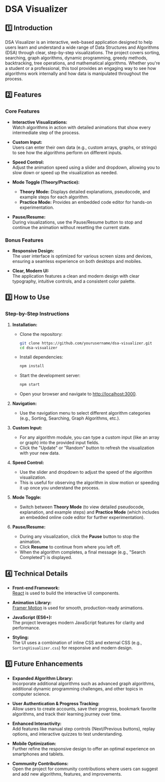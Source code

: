 # DSA Visualizer

## 1️⃣ Introduction

DSA Visualizer is an interactive, web-based application designed to help users learn and understand a wide range of Data Structures and Algorithms (DSA) through clear, step-by-step visualizations. The project covers sorting, searching, graph algorithms, dynamic programming, greedy methods, backtracking, tree operations, and mathematical algorithms. Whether you're a student or a professional, this tool provides an engaging way to see how algorithms work internally and how data is manipulated throughout the process.

## 2️⃣ Features

### Core Features

- **Interactive Visualizations:**  
  Watch algorithms in action with detailed animations that show every intermediate step of the process.
  
- **Custom Input:**  
  Users can enter their own data (e.g., custom arrays, graphs, or strings) to see how the algorithms perform on different inputs.

- **Speed Control:**  
  Adjust the animation speed using a slider and dropdown, allowing you to slow down or speed up the visualization as needed.

- **Mode Toggle (Theory/Practice):**  
  - **Theory Mode:** Displays detailed explanations, pseudocode, and example steps for each algorithm.  
  - **Practice Mode:** Provides an embedded code editor for hands-on experimentation.

- **Pause/Resume:**  
  During visualizations, use the Pause/Resume button to stop and continue the animation without resetting the current state.

### Bonus Features

- **Responsive Design:**  
  The user interface is optimized for various screen sizes and devices, ensuring a seamless experience on both desktops and mobiles.

- **Clear, Modern UI:**  
  The application features a clean and modern design with clear typography, intuitive controls, and a consistent color palette.

## 3️⃣ How to Use

### Step-by-Step Instructions

1. **Installation:**
   - Clone the repository:
     ```bash
     git clone https://github.com/yourusername/dsa-visualizer.git
     cd dsa-visualizer
     ```
   - Install dependencies:
     ```bash
     npm install
     ```
   - Start the development server:
     ```bash
     npm start
     ```
   - Open your browser and navigate to [http://localhost:3000](http://localhost:3000).

2. **Navigation:**
   - Use the navigation menu to select different algorithm categories (e.g., Sorting, Searching, Graph Algorithms, etc.).
   
3. **Custom Input:**
   - For any algorithm module, you can type a custom input (like an array or graph) into the provided input fields.
   - Click the "Update" or "Random" button to refresh the visualization with your new data.

4. **Speed Control:**
   - Use the slider and dropdown to adjust the speed of the algorithm visualization.
   - This is useful for observing the algorithm in slow motion or speeding it up once you understand the process.

5. **Mode Toggle:**
   - Switch between **Theory Mode** (to view detailed pseudocode, explanation, and example steps) and **Practice Mode** (which includes an embedded online code editor for further experimentation).

6. **Pause/Resume:**
   - During any visualization, click the **Pause** button to stop the animation.
   - Click **Resume** to continue from where you left off.
   - When the algorithm completes, a final message (e.g., "Search Completed") is displayed.

## 4️⃣ Technical Details

- **Front-end Framework:**  
  [React](https://reactjs.org/) is used to build the interactive UI components.

- **Animation Library:**  
  [Framer Motion](https://www.framer.com/motion/) is used for smooth, production-ready animations.

- **JavaScript (ES6+):**  
  The project leverages modern JavaScript features for clarity and performance.

- **Styling:**  
  The UI uses a combination of inline CSS and external CSS (e.g., `SortingVisualizer.css`) for responsive and modern design.



## 5️⃣ Future Enhancements

- **Expanded Algorithm Library:**  
  Incorporate additional algorithms such as advanced graph algorithms, additional dynamic programming challenges, and other topics in computer science.

- **User Authentication & Progress Tracking:**  
  Allow users to create accounts, save their progress, bookmark favorite algorithms, and track their learning journey over time.

- **Enhanced Interactivity:**  
  Add features like manual step controls (Next/Previous buttons), replay options, and interactive quizzes to test understanding.

- **Mobile Optimization:**  
  Further refine the responsive design to offer an optimal experience on smartphones and tablets.

- **Community Contributions:**  
  Open the project for community contributions where users can suggest and add new algorithms, features, and improvements.

